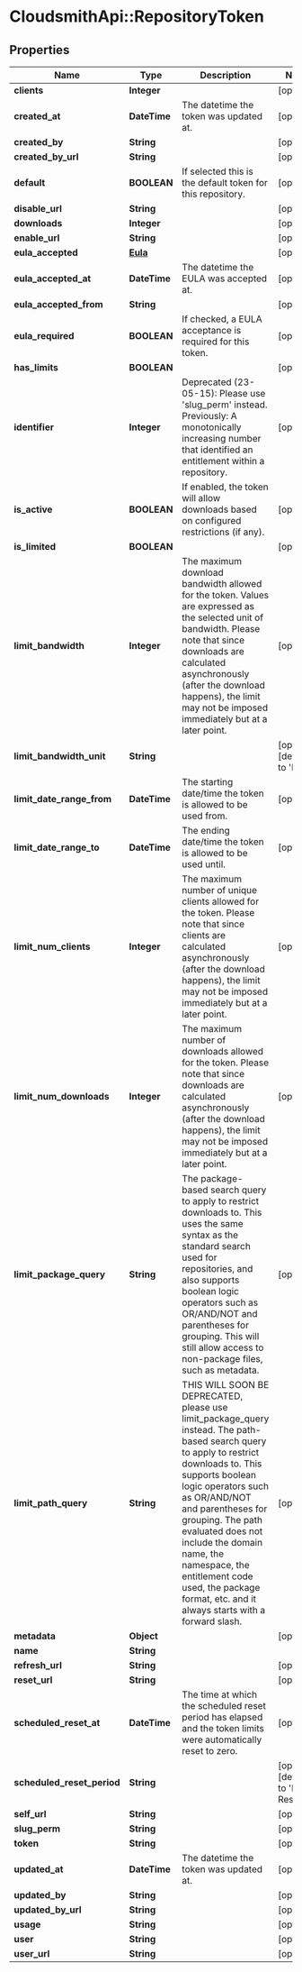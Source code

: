 # CloudsmithApi::RepositoryToken

## Properties
Name | Type | Description | Notes
------------ | ------------- | ------------- | -------------
**clients** | **Integer** |  | [optional] 
**created_at** | **DateTime** | The datetime the token was updated at. | [optional] 
**created_by** | **String** |  | [optional] 
**created_by_url** | **String** |  | [optional] 
**default** | **BOOLEAN** | If selected this is the default token for this repository. | [optional] 
**disable_url** | **String** |  | [optional] 
**downloads** | **Integer** |  | [optional] 
**enable_url** | **String** |  | [optional] 
**eula_accepted** | [**Eula**](Eula.md) |  | [optional] 
**eula_accepted_at** | **DateTime** | The datetime the EULA was accepted at. | [optional] 
**eula_accepted_from** | **String** |  | [optional] 
**eula_required** | **BOOLEAN** | If checked, a EULA acceptance is required for this token. | [optional] 
**has_limits** | **BOOLEAN** |  | [optional] 
**identifier** | **Integer** | Deprecated (23-05-15): Please use &#39;slug_perm&#39; instead. Previously: A monotonically increasing number that identified an entitlement within a repository. | [optional] 
**is_active** | **BOOLEAN** | If enabled, the token will allow downloads based on configured restrictions (if any). | [optional] 
**is_limited** | **BOOLEAN** |  | [optional] 
**limit_bandwidth** | **Integer** | The maximum download bandwidth allowed for the token. Values are expressed as the selected unit of bandwidth. Please note that since downloads are calculated asynchronously (after the download happens), the limit may not be imposed immediately but at a later point.  | [optional] 
**limit_bandwidth_unit** | **String** |  | [optional] [default to &#39;Byte&#39;]
**limit_date_range_from** | **DateTime** | The starting date/time the token is allowed to be used from. | [optional] 
**limit_date_range_to** | **DateTime** | The ending date/time the token is allowed to be used until. | [optional] 
**limit_num_clients** | **Integer** | The maximum number of unique clients allowed for the token. Please note that since clients are calculated asynchronously (after the download happens), the limit may not be imposed immediately but at a later point. | [optional] 
**limit_num_downloads** | **Integer** | The maximum number of downloads allowed for the token. Please note that since downloads are calculated asynchronously (after the download happens), the limit may not be imposed immediately but at a later point. | [optional] 
**limit_package_query** | **String** | The package-based search query to apply to restrict downloads to. This uses the same syntax as the standard search used for repositories, and also supports boolean logic operators such as OR/AND/NOT and parentheses for grouping. This will still allow access to non-package files, such as metadata. | [optional] 
**limit_path_query** | **String** | THIS WILL SOON BE DEPRECATED, please use limit_package_query instead. The path-based search query to apply to restrict downloads to. This supports boolean logic operators such as OR/AND/NOT and parentheses for grouping. The path evaluated does not include the domain name, the namespace, the entitlement code used, the package format, etc. and it always starts with a forward slash. | [optional] 
**metadata** | **Object** |  | [optional] 
**name** | **String** |  | 
**refresh_url** | **String** |  | [optional] 
**reset_url** | **String** |  | [optional] 
**scheduled_reset_at** | **DateTime** | The time at which the scheduled reset period has elapsed and the token limits were automatically reset to zero. | [optional] 
**scheduled_reset_period** | **String** |  | [optional] [default to &#39;Never Reset&#39;]
**self_url** | **String** |  | [optional] 
**slug_perm** | **String** |  | [optional] 
**token** | **String** |  | [optional] 
**updated_at** | **DateTime** | The datetime the token was updated at. | [optional] 
**updated_by** | **String** |  | [optional] 
**updated_by_url** | **String** |  | [optional] 
**usage** | **String** |  | [optional] 
**user** | **String** |  | [optional] 
**user_url** | **String** |  | [optional] 



